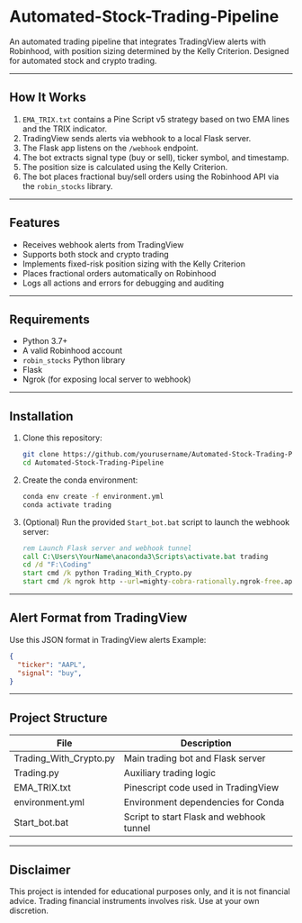 # Automated-Stock-Trading-Pipeline

An automated trading pipeline that integrates TradingView alerts with Robinhood, with position sizing determined by the Kelly Criterion. Designed for automated stock and crypto trading.

---

## How It Works

1. `EMA_TRIX.txt` contains a Pine Script v5 strategy based on two EMA lines and the TRIX indicator.
2. TradingView sends alerts via webhook to a local Flask server.
3. The Flask app listens on the `/webhook` endpoint.
4. The bot extracts signal type (buy or sell), ticker symbol, and timestamp.
5. The position size is calculated using the Kelly Criterion.
6. The bot places fractional buy/sell orders using the Robinhood API via the `robin_stocks` library.

---

## Features

- Receives webhook alerts from TradingView
- Supports both stock and crypto trading
- Implements fixed-risk position sizing with the Kelly Criterion
- Places fractional orders automatically on Robinhood
- Logs all actions and errors for debugging and auditing

---

## Requirements

- Python 3.7+
- A valid Robinhood account
- `robin_stocks` Python library
- Flask
- Ngrok (for exposing local server to webhook)

---

## Installation

1. Clone this repository:

    ```bash
    git clone https://github.com/yourusername/Automated-Stock-Trading-Pipeline.git
    cd Automated-Stock-Trading-Pipeline
    ```

2. Create the conda environment:

    ```bash
    conda env create -f environment.yml
    conda activate trading
    ```

3. (Optional) Run the provided `Start_bot.bat` script to launch the webhook server:

    ```bat
    rem Launch Flask server and webhook tunnel
    call C:\Users\YourName\anaconda3\Scripts\activate.bat trading
    cd /d "F:\Coding"
    start cmd /k python Trading_With_Crypto.py
    start cmd /k ngrok http --url=mighty-cobra-rationally.ngrok-free.app 5000
    ```

---

## Alert Format from TradingView

Use this JSON format in TradingView alerts
Example:

```json
{
  "ticker": "AAPL",
  "signal": "buy",
}
```
---

## Project Structure

| File               | Description                                 |
|--------------------|---------------------------------------------|
| Trading_With_Crypto.py | Main trading bot and Flask server         |
| Trading.py         | Auxiliary trading logic                     |
| EMA_TRIX.txt       | Pinescript code used in TradingView         |
| environment.yml    | Environment dependencies for Conda          |
| Start_bot.bat      | Script to start Flask and webhook tunnel    |

---

## Disclaimer

This project is intended for educational purposes only, and it is not financial advice.
Trading financial instruments involves risk. Use at your own discretion. 
